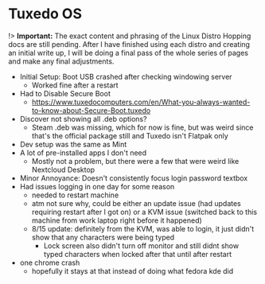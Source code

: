 # Tuxedo OS
!> **Important:** The exact content and phrasing of the Linux Distro Hopping docs are still pending. After I have finished using each distro and creating an initial write up, I will be doing a final pass of the whole series of pages and make any final adjustments.

* Initial Setup: Boot USB crashed after checking windowing server
  * Worked fine after a restart
* Had to Disable Secure Boot
  * https://www.tuxedocomputers.com/en/What-you-always-wanted-to-know-about-Secure-Boot.tuxedo
* Discover not showing all .deb options?
  * Steam .deb was missing, which for now is fine, but was weird since that's the official package still and Tuxedo isn't Flatpak only
* Dev setup was the same as Mint
* A lot of pre-installed apps I don't need
  * Mostly not a problem, but there were a few that were weird like Nextcloud Desktop
* Minor Annoyance: Doesn't consistently focus login password textbox
* Had issues logging in one day for some reason
  * needed to restart machine
  * atm not sure why, could be either an update issue (had updates requiring restart after I got on) or a KVM issue (switched back to this machine from work laptop right before it happened)
  * 8/15 update: definitely from the KVM, was able to login, it just didn't show that any characters were being typed
    * Lock screen also didn't turn off monitor and still didnt show typed characters when locked after that until after restart
* one chrome crash
  * hopefully it stays at that instead of doing what fedora kde did